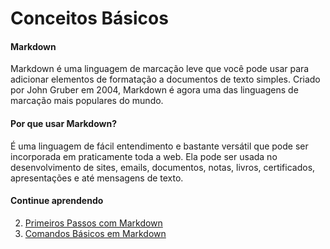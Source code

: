 # Conceitos Básicos

#### Markdown
Markdown é uma linguagem de marcação leve que você pode usar para adicionar elementos de formatação a documentos de texto simples. Criado por John Gruber em 2004, Markdown é agora uma das linguagens de marcação mais populares do mundo.

#### Por que usar Markdown?
É uma linguagem de fácil entendimento e bastante versátil que pode ser incorporada em praticamente toda a web. Ela pode ser usada no desenvolvimento de sites, emails, documentos, notas, livros, certificados, apresentações e até mensagens de texto.

#### Continue aprendendo
2. <a href="https://github.com/wesleybertipaglia/markdown-para-iniciantes/blob/main/2.%20Primeiros%20Passos%20com%20Markdown.md">Primeiros Passos com Markdown</a>
3. <a href="https://github.com/wesleybertipaglia/markdown-para-iniciantes/blob/main/3.%20Comandos%20B%C3%A1sicos%20em%20Markdown.md">Comandos Básicos em Markdown</a>

